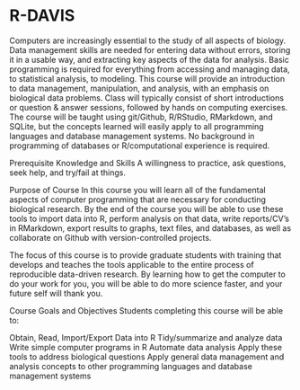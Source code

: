 # R-DAVIS

Computers are increasingly essential to the study of all aspects of biology. Data management skills are needed for entering data without errors, storing it in a usable way, and extracting key aspects of the data for analysis. Basic programming is required for everything from accessing and managing data, to statistical analysis, to modeling. This course will provide an introduction to data management, manipulation, and analysis, with an emphasis on biological data problems. Class will typically consist of short introductions or question & answer sessions, followed by hands on computing exercises. The course will be taught using git/Github, R/RStudio, RMarkdown, and SQLite, but the concepts learned will easily apply to all programming languages and database management systems. No background in programming of databases or R/computational experience is required.

Prerequisite Knowledge and Skills
A willingness to practice, ask questions, seek help, and try/fail at things.

Purpose of Course
In this course you will learn all of the fundamental aspects of computer programming that are necessary for conducting biological research. By the end of the course you will be able to use these tools to import data into R, perform analysis on that data, write reports/CV’s in RMarkdown, export results to graphs, text files, and databases, as well as collaborate on Github with version-controlled projects.

The focus of this course is to provide graduate students with training that develops and teaches the tools applicable to the entire process of reproducible data-driven research. By learning how to get the computer to do your work for you, you will be able to do more science faster, and your future self will thank you.

Course Goals and Objectives
Students completing this course will be able to:

Obtain, Read, Import/Export Data into R
Tidy/summarize and analyze data
Write simple computer programs in R
Automate data analysis
Apply these tools to address biological questions
Apply general data management and analysis concepts to other programming languages and database management systems

